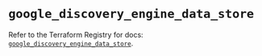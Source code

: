 # `google_discovery_engine_data_store`

Refer to the Terraform Registry for docs: [`google_discovery_engine_data_store`](https://registry.terraform.io/providers/hashicorp/google-beta/6.30.0/docs/resources/google_discovery_engine_data_store).

